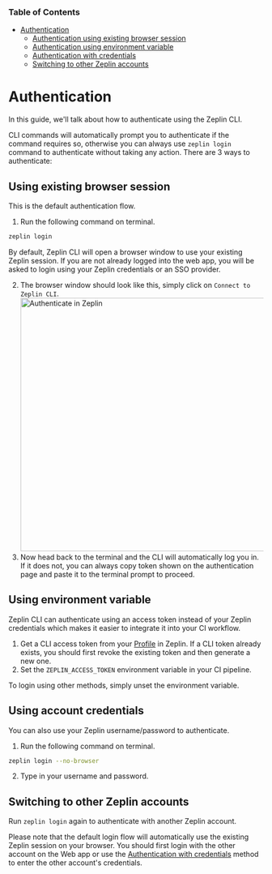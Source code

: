 ### Table of Contents
- [Authentication](#authentication)
  * [Authentication using existing browser session](#authentication-using-existing-browser-session)
  * [Authentication using environment variable](#authentication-using-environment-variable)
  * [Authentication with credentials](#authentication-with-credentials)
  * [Switching to other Zeplin accounts](#switching-to-other-zeplin-accounts)

# Authentication

In this guide, we'll talk about how to authenticate using the Zeplin CLI.

CLI commands will automatically prompt you to authenticate if the command requires so, otherwise you can always use `zeplin login` command to authenticate without taking any action. There are 3 ways to authenticate:

## Using existing browser session

This is the default authentication flow.

1. Run the following command on terminal.

```sh
zeplin login
```

By default, Zeplin CLI will open a browser window to use your existing Zeplin session. If you are not already logged into the web app, you will be asked to login using your Zeplin credentials or an SSO provider.

2. The browser window should look like this, simply click on `Connect to Zeplin CLI`.<img src="../img/zeplinAuthentication.png" alt="Authenticate in Zeplin" width="500" />
3. Now head back to the terminal and the CLI will automatically log you in. If it does not, you can always copy token shown on the authentication page and paste it to the terminal prompt to proceed.

## Using environment variable

Zeplin CLI can authenticate using an access token instead of your Zeplin credentials which makes it easier to integrate it into your CI workflow.

1. Get a CLI access token from your [Profile](https://app.zeplin.io/profile/connected-apps) in Zeplin. If a CLI token already exists, you should first revoke the existing token and then generate a new one.
2. Set the `ZEPLIN_ACCESS_TOKEN` environment variable in your CI pipeline.

To login using other methods, simply unset the environment variable.

## Using account credentials

You can also use your Zeplin username/password to authenticate.

1. Run the following command on terminal.
```sh
zeplin login --no-browser
```
2. Type in your username and password.

## Switching to other Zeplin accounts

Run `zeplin login` again to authenticate with another Zeplin account.

Please note that the default login flow will automatically use the existing Zeplin session on your browser. You should first login with the other account on the Web app or use the [Authentication with credentials](#authentication-with-credentials) method to enter the other account's credentials.
